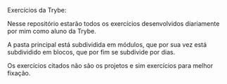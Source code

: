 Exercícios da Trybe:

Nesse repositório estarão todos os exercícios desenvolvidos diariamente por mim como aluno da Trybe.

A pasta principal está subdividida em módulos, que por sua vez está subdividido em blocos, que por fim se subdivide por dias.

Os exercícios citados não são os projetos e sim exercícios para melhor fixação.
